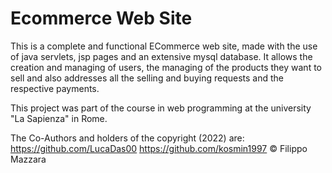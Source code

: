 # Ecommerce Web Site

This is a complete and functional ECommerce web site, made with the use of java servlets, jsp pages and an extensive mysql database.
It allows the creation and managing of users, the managing of the products they want to sell and also addresses all the selling and buying requests and the respective payments.

This project was part of the course in web programming at the university "La Sapienza" in Rome.

The Co-Authors and holders of the copyright (2022) are: 
https://github.com/LucaDas00
https://github.com/kosmin1997
© Filippo Mazzara
